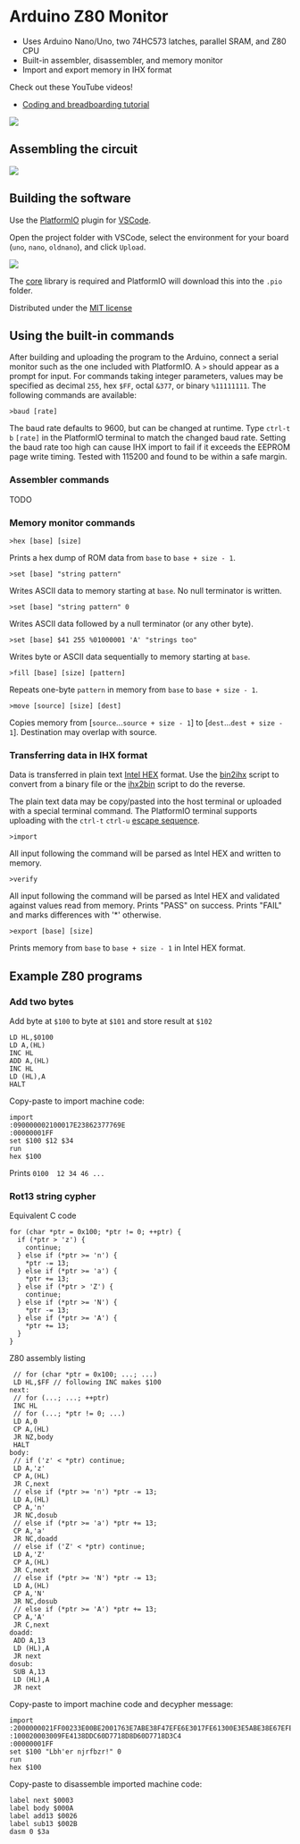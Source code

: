 # Arduino Z80 Monitor

- Uses Arduino Nano/Uno, two 74HC573 latches, parallel SRAM, and Z80 CPU
- Built-in assembler, disassembler, and memory monitor
- Import and export memory in IHX format

Check out these YouTube videos!

- [Coding and breadboarding tutorial]()

![](images/breadboard.jpg)

## Assembling the circuit

![](images/Schematic.png)

## Building the software

Use the [PlatformIO](https://platformio.org/) plugin for [VSCode](https://code.visualstudio.com/).

Open the project folder with VSCode, select the environment for your board (`uno`, `nano`, `oldnano`), and click `Upload`.

![](images/platformio.png)

The [core](https://github.com/trevor-makes/core) library is required and PlatformIO will download this into the `.pio` folder.

Distributed under the [MIT license](LICENSE.txt)

## Using the built-in commands

After building and uploading the program to the Arduino, connect a serial monitor such as the one included with PlatformIO. A `>` should appear as a prompt for input. For commands taking integer parameters, values may be specified as decimal `255`, hex `$FF`, octal `&377`, or binary `%11111111`. The following commands are available:

```
>baud [rate]
```

The baud rate defaults to 9600, but can be changed at runtime. Type `ctrl-t` `b` `[rate]` in the PlatformIO terminal to match the changed baud rate. Setting the baud rate too high can cause IHX import to fail if it exceeds the EEPROM page write timing. Tested with 115200 and found to be within a safe margin.

### Assembler commands

TODO

### Memory monitor commands

```
>hex [base] [size]
```

Prints a hex dump of ROM data from `base` to `base + size - 1`.

```
>set [base] "string pattern"
```

Writes ASCII data to memory starting at `base`. No null terminator is written.

```
>set [base] "string pattern" 0
```

Writes ASCII data followed by a null terminator (or any other byte).

```
>set [base] $41 255 %01000001 'A' "strings too"
```

Writes byte or ASCII data sequentially to memory starting at `base`.

```
>fill [base] [size] [pattern]
```

Repeats one-byte `pattern` in memory from `base` to `base + size - 1`.

```
>move [source] [size] [dest]
```

Copies memory from [`source`...`source + size - 1`] to [`dest`...`dest + size - 1`]. Destination may overlap with source.

### Transferring data in IHX format

Data is transferred in plain text [Intel HEX](https://en.wikipedia.org/wiki/Intel_HEX) format. Use the [bin2ihx](scripts/bin2ihx.py) script to convert from a binary file or the [ihx2bin](scripts/ihx2bin.py) script to do the reverse.

The plain text data may be copy/pasted into the host terminal or uploaded with a special terminal command. The PlatformIO terminal supports uploading with the `ctrl-t` `ctrl-u` [escape sequence](https://docs.platformio.org/en/latest/core/userguide/device/cmd_monitor.html#examples).

```
>import
```

All input following the command will be parsed as Intel HEX and written to memory.

```
>verify
```

All input following the command will be parsed as Intel HEX and validated against values read from memory. Prints "PASS" on success. Prints "FAIL" and marks differences with '*' otherwise.

```
>export [base] [size]
```

Prints memory from `base` to `base + size - 1` in Intel HEX format.

## Example Z80 programs

### Add two bytes

Add byte at `$100` to byte at `$101` and store result at `$102`

```
LD HL,$0100
LD A,(HL)
INC HL
ADD A,(HL)
INC HL
LD (HL),A
HALT
```

Copy-paste to import machine code:

```
import
:090000002100017E23862377769E
:00000001FF
set $100 $12 $34
run
hex $100
```

Prints `0100  12 34 46 ...`

### Rot13 string cypher

Equivalent C code

```
for (char *ptr = 0x100; *ptr != 0; ++ptr) {
  if (*ptr > 'z') {
    continue;
  } else if (*ptr >= 'n') {
    *ptr -= 13;
  } else if (*ptr >= 'a') {
    *ptr += 13;
  } else if (*ptr > 'Z') {
    continue;
  } else if (*ptr >= 'N') {
    *ptr -= 13;
  } else if (*ptr >= 'A') {
    *ptr += 13;
  }
}
```

Z80 assembly listing

```
 // for (char *ptr = 0x100; ...; ...)
 LD HL,$FF // following INC makes $100
next:
 // for (...; ...; ++ptr)
 INC HL
 // for (...; *ptr != 0; ...)
 LD A,0
 CP A,(HL)
 JR NZ,body
 HALT
body:
 // if ('z' < *ptr) continue;
 LD A,'z'
 CP A,(HL)
 JR C,next
 // else if (*ptr >= 'n') *ptr -= 13;
 LD A,(HL)
 CP A,'n'
 JR NC,dosub
 // else if (*ptr >= 'a') *ptr += 13;
 CP A,'a'
 JR NC,doadd
 // else if ('Z' < *ptr) continue;
 LD A,'Z'
 CP A,(HL)
 JR C,next
 // else if (*ptr >= 'N') *ptr -= 13;
 LD A,(HL)
 CP A,'N'
 JR NC,dosub
 // else if (*ptr >= 'A') *ptr += 13;
 CP A,'A'
 JR C,next
doadd:
 ADD A,13
 LD (HL),A
 JR next
dosub:
 SUB A,13
 LD (HL),A
 JR next
```

Copy-paste to import machine code and decypher message:

```
import
:2000000021FF00233E00BE2001763E7ABE38F47EFE6E3017FE61300E3E5ABE38E67EFE4E5C
:100020003009FE4138DDC60D7718D8D60D7718D3C4
:00000001FF
set $100 "Lbh'er njrfbzr!" 0
run
hex $100
```

Copy-paste to disassemble imported machine code:

```
label next $0003
label body $000A
label add13 $0026
label sub13 $002B
dasm 0 $3a
```
